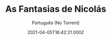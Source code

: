 ---
id: 'f2b97783-a458-4622-9215-791d36a581ec'
type: 'movie' # Filme, Série, Anime
title: "As Fantasias de Nicolás"
synopsis: ["Nicolás é um menino de 10 anos com Síndrome de Down e o maior dos corações e da imaginação. Quando a mãe de Nicolás morre, ele se muda para a casa de seus avós com seu primo David, um adolescente que não tem paciência para aprender a se dar bem com ele. Eles terão que resolver suas diferenças quando Nicolás descobrir um portal para um reino cujos sonhos precisam ser salvos.",
]
originalTitle: "Un disfraz para Nicolás"
date: '2021-04-05T16:42:21.000Z'
update: '2021-04-05T16:42:21.000Z'
releaseDate: '2020-05-05T03:00:00.000Z'
imdb:
  rating: '8.8' # 8.5
  id: '' # tt0470752
duration: '1h 20 Min'
trailer:
  urls: [
    'Dp4waOsVA4c',
  ]
tags: ['1080p']
genre: ['Animação', 'Aventura'] #
quality: 'WEB-DL' # BluRay, WEB-DL, HDTV, WEB-DL4K, WEB-DLe
format: 'MKV' # MKV, MP4, TS
audio: 'Português, Espanhol' # Dublado, Legendado, Dual Audio, Dub & Leg
subtitle: 'Português (No Torrent)' # Português, inglês,
size: '1.8 GB' # 4.8 GB
audioQuality: 10
videoQuality: 10
directors: []
#  - name: 'Lana Wachowski'
#    image: ''
#  - name: 'Lilly Wachowski'
#    image: ''
cast: []
#  - name: 'Keanu Reeves'
#    image: ''
#    characterName: 'Neo'
writers: []
#  - name: ''
#    image: ''
maturityRating:
  age: '' # L , 10, 12, 14, 16, 18
  topics: [''] # Violence, Illegal drugs, Inappropriate Language, Legal Drugs, Sexual Content, Extreme Violence
###########################################
download:
  
  - url: 'magnet:?xt=urn:btih:92a539010783fb81e8424c9a5ad9fceadd905f1d&dn=As_Fantasias_de_Nicolas_2021_WEB-DL_1080p_DUAL_5.1.COMANDO.TO&tr=udp%3a%2f%2fpublic.popcorn-tracker.org%3a6969%2fannounce&tr=udp%3a%2f%2ftracker.internetwarriors.net%3a1337%2fannounce&tr=udp%3a%2f%2ftracker.opentrackr.org%3a1337%2fannounce&tr=udp%3a%2f%2fexodus.desync.com%3a6969%2fannounce&tr=udp%3a%2f%2fretracker.lanta-net.ru%3a2710%2fannounce&tr=udp%3a%2f%2fopen.stealth.si%3a80%2fannounce&tr=udp%3a%2f%2fwww.torrent.eu.org%3a451%2fannounce&tr=udp%3a%2f%2fopentracker.i2p.rocks%3a6969%2fannounce&tr=http%3a%2f%2ftracker.opentrackr.org%3a1337%2fannounce&tr=udp%3a%2f%2f3rt.tace.ru%3a60889%2fannounce'
    resolution: '1080p' # 720p, 1080p, 4K,
    audio: 'Dual Áudio' # Dublado, Legendado, Dual Audio
    size: '' # 4.8 GB
    quality: '' # BluRay, WEB-DL
    format: '' # MKV
images:
  cover: '/assets/movies/as-fantasias-de-nicolas.jpg'
  background: '/assets/movies/'
---
